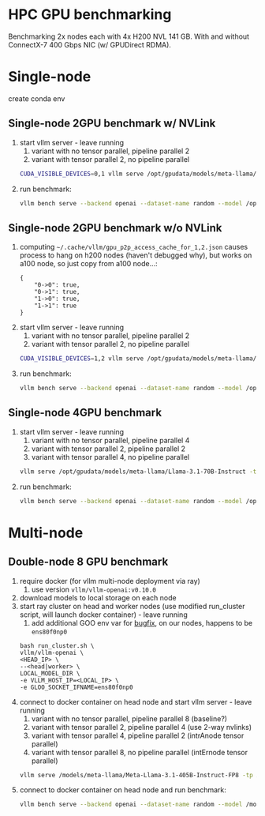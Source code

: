 # HPC GPU benchmarking

Benchmarking 2x nodes each with 4x H200 NVL 141 GB. With and without ConnectX-7 400 Gbps NIC (w/ GPUDirect RDMA).

# Single-node
create conda env

## Single-node 2GPU benchmark w/ NVLink
1. start vllm server - leave running
    1. variant with no tensor parallel, pipeline parallel 2
    1. variant with tensor parallel 2, no pipeline parallel
    ```bash
    CUDA_VISIBLE_DEVICES=0,1 vllm serve /opt/gpudata/models/meta-llama/Llama-3.1-8B-Instruct -tp X -pp Y
    ```
1. run benchmark:
    ```bash
    vllm bench serve --backend openai --dataset-name random --model /opt/gpudata/models/meta-llama/Llama-3.1-8B-Instruct --seed 42
    ```

## Single-node 2GPU benchmark w/o NVLink
1. computing `~/.cache/vllm/gpu_p2p_access_cache_for_1,2.json` causes process to hang on h200 nodes (haven't debugged why), but works on a100 node, so just copy from a100 node...:
    ```
    {
        "0->0": true,
        "0->1": true,
        "1->0": true,
        "1->1": true
    }
    ```
1. start vllm server - leave running
    1. variant with no tensor parallel, pipeline parallel 2
    1. variant with tensor parallel 2, no pipeline parallel
    ```bash
    CUDA_VISIBLE_DEVICES=1,2 vllm serve /opt/gpudata/models/meta-llama/Llama-3.1-8B-Instruct -tp X -pp Y
    ```
1. run benchmark:
    ```bash
    vllm bench serve --backend openai --dataset-name random --model /opt/gpudata/models/meta-llama/Llama-3.1-8B-Instruct --seed 42
    ```

## Single-node 4GPU benchmark
1. start vllm server - leave running
    1. variant with no tensor parallel, pipeline parallel 4
    1. variant with tensor parallel 2, pipeline parallel 2
    1. variant with tensor parallel 4, no pipeline parallel
    ```bash
    vllm serve /opt/gpudata/models/meta-llama/Llama-3.1-70B-Instruct -tp X -pp Y
    ```
1. run benchmark:
    ```bash
    vllm bench serve --backend openai --dataset-name random --model /opt/gpudata/models/meta-llama/Llama-3.1-70B-Instruct --seed 42
    ```

# Multi-node
## Double-node 8 GPU benchmark
1. require docker (for vllm multi-node deployment via ray)
    1. use version `vllm/vllm-openai:v0.10.0`
1. download models to local storage on each node
1. start ray cluster on head and worker nodes (use modified run_cluster script, will launch docker container) - leave running
    1. add additional GOO env var for [bugfix](https://github.com/vllm-project/vllm/issues/6775), on our nodes, happens to be `ens80f0np0`
    ```
    bash run_cluster.sh \
    vllm/vllm-openai \
    <HEAD_IP> \
    --<head|worker> \
    LOCAL_MODEL_DIR \
    -e VLLM_HOST_IP=<LOCAL_IP> \
    -e GLOO_SOCKET_IFNAME=ens80f0np0
    ```
1. connect to docker container on head node and start vllm server - leave running
    1. variant with no tensor parallel, pipeline parallel 8 (baseline?)
    1. variant with tensor parallel 2, pipeline parallel 4 (use 2-way nvlinks)
    1. variant with tensor parallel 4, pipeline parallel 2 (intrAnode tensor parallel)
    1. variant with tensor parallel 8, no pipeline parallel (intErnode tensor parallel)
    ```bash
    vllm serve /models/meta-llama/Meta-Llama-3.1-405B-Instruct-FP8 -tp X -pp Y
    ```
1. connect to docker container on head node and run benchmark:
    ```bash
    vllm bench serve --backend openai --dataset-name random --model /models/meta-llama/Meta-Llama-3.1-405B-Instruct-FP8 --seed 42
    ```
